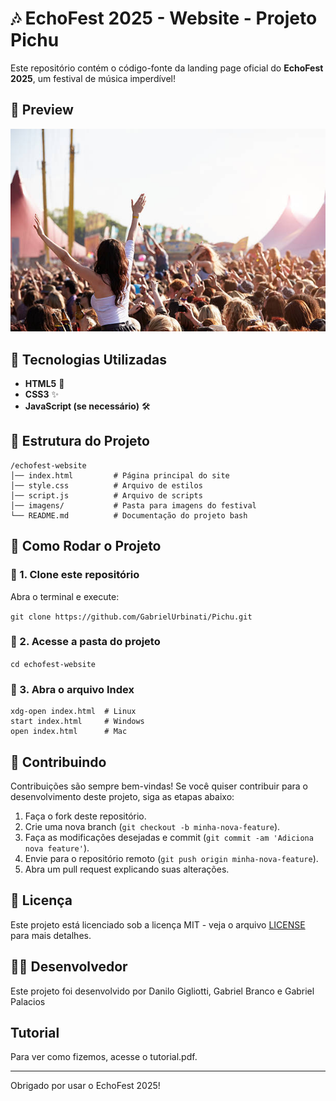 # 🎶 EchoFest 2025 - Website - Projeto Pichu

Este repositório contém o código-fonte da landing page oficial do **EchoFest 2025**, um festival de música imperdível!  

## 📸 Preview  

![EchoFest](festival.jpg)  

## 🚀 Tecnologias Utilizadas  

- **HTML5** 🎨  
- **CSS3** ✨  
- **JavaScript (se necessário)** 🛠  

## 📂 Estrutura do Projeto  


```
/echofest-website
│── index.html         # Página principal do site
│── style.css          # Arquivo de estilos
│── script.js          # Arquivo de scripts
│── imagens/           # Pasta para imagens do festival
└── README.md          # Documentação do projeto bash
```


## 🎯 Como Rodar o Projeto  

### 📌 1. Clone este repositório  

Abra o terminal e execute:  


```git clone https://github.com/GabrielUrbinati/Pichu.git```

### 📌 2. Acesse a pasta do projeto  


```cd echofest-website```

### 📌 3. Abra o arquivo Index 

```
xdg-open index.html  # Linux
start index.html     # Windows
open index.html      # Mac
```
## 📝 Contribuindo

Contribuições são sempre bem-vindas! Se você quiser contribuir para o desenvolvimento deste projeto, siga as etapas abaixo:

1. Faça o fork deste repositório.
2. Crie uma nova branch (`git checkout -b minha-nova-feature`).
3. Faça as modificações desejadas e commit (`git commit -am 'Adiciona nova feature'`).
4. Envie para o repositório remoto (`git push origin minha-nova-feature`).
5. Abra um pull request explicando suas alterações.

## 💬 Licença

Este projeto está licenciado sob a licença MIT - veja o arquivo [LICENSE](LICENSE) para mais detalhes.

## 👨‍💻 Desenvolvedor

Este projeto foi desenvolvido por Danilo Gigliotti, Gabriel Branco e Gabriel Palacios

## Tutorial 
Para ver como fizemos, acesse o tutorial.pdf.

---

Obrigado por usar o EchoFest 2025!






